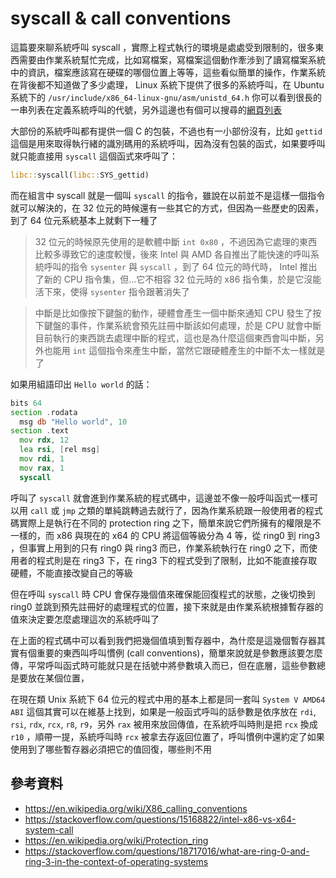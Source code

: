 syscall & call conventions
==========================

這篇要來聊系統呼叫 syscall ，實際上程式執行的環境是處處受到限制的，很多東西需要由作業系統幫忙完成，比如寫檔案，寫檔案這個動作牽涉到了讀寫檔案系統中的資訊，檔案應該寫在硬碟的哪個位置上等等，這些看似簡單的操作，作業系統在背後都不知道做了多少處理， Linux 系統下提供了很多的系統呼叫，在 Ubuntu 系統下的 `/usr/include/x86_64-linux-gnu/asm/unistd_64.h` 你可以看到很長的一串列表在定義系統呼叫的代號，另外這邊也有個可以搜尋的[網頁列表][syscall-table]

[syscall-table]: https://filippo.io/linux-syscall-table/

大部份的系統呼叫都有提供一個 C 的包裝，不過也有一小部份沒有，比如 `gettid` 這個是用來取得執行緒的識別碼用的系統呼叫，因為沒有包裝的函式，如果要呼叫就只能直接用 `syscall` 這個函式來呼叫了：

```rust
libc::syscall(libc::SYS_gettid)
```

而在組言中 syscall 就是一個叫 `syscall` 的指令，雖說在以前並不是這樣一個指令就可以解決的，在 32 位元的時候還有一些其它的方式，但因為一些歷史的因素，到了 64 位元系統基本上就剩下一種了

> 32 位元的時候原先使用的是軟體中斷 `int 0x80` ，不過因為它處理的東西比較多導致它的速度較慢，後來 Intel 與 AMD 各自推出了能快速的呼叫系統呼叫的指令 `sysenter` 與 `syscall` ，到了 64 位元的時代時， Intel 推出了新的 CPU 指令集，但…它不相容 32 位元時的 x86 指令集，於是它沒能活下來，使得 `sysenter` 指令跟著消失了

> 中斷是比如像按下鍵盤的動作，硬體會產生一個中斷來通知 CPU 發生了按下鍵盤的事件，作業系統會預先註冊中斷該如何處理，於是 CPU 就會中斷目前執行的東西跳去處理中斷的程式，這也是為什麼這個東西會叫中斷，另外也能用 `int` 這個指令來產生中斷，當然它跟硬體產生的中斷不太一樣就是了

如果用組語印出 `Hello world` 的話：

```asm
bits 64
section .rodata
  msg db "Hello world", 10
section .text
  mov rdx, 12
  lea rsi, [rel msg]
  mov rdi, 1
  mov rax, 1
  syscall
```

呼叫了 `syscall` 就會進到作業系統的程式碼中，這邊並不像一般呼叫函式一樣可以用 `call` 或 `jmp` 之類的單純跳轉過去就行了，因為作業系統跟一般使用者的程式碼實際上是執行在不同的 protection ring 之下，簡單來說它們所擁有的權限是不一樣的，而 x86 與現在的 x64 的 CPU 將這個等級分為 4 等，從 ring0 到 ring3 ，但事實上用到的只有 ring0 與 ring3 而已，作業系統執行在 ring0 之下，而使用者的程式則是在 ring3 下，在 ring3 下的程式受到了限制，比如不能直接存取硬體，不能直接改變自己的等級

但在呼叫 `syscall` 時 CPU 會保存幾個值來確保能回復程式的狀態，之後切換到 ring0 並跳到預先註冊好的處理程式的位置，接下來就是由作業系統根據暫存器的值來決定要怎麼處理這次的系統呼叫了

在上面的程式碼中可以看到我們把幾個值填到暫存器中，為什麼是這幾個暫存器其實有個重要的東西叫呼叫慣例 (call conventions)，簡單來說就是參數應該要怎麼傳，平常呼叫函式時可能就只是在括號中將參數填入而已，但在底層，這些參數總是要放在某個位置，

在現在類 Unix 系統下 64 位元的程式中用的基本上都是同一套叫 `System V AMD64 ABI` 這個其實可以在維基上找到，如果是一般函式呼叫的話參數是依序放在 `rdi`, `rsi`, `rdx`, `rcx`, `r8`, `r9`，另外 `rax` 被用來放回傳值，在系統呼叫時則是把 `rcx` 換成 `r10` ，順帶一提，系統呼叫時 `rcx` 被拿去存返回位置了，呼叫慣例中還約定了如果使用到了哪些暫存器必須把它的值回復，哪些則不用

參考資料
--------

- https://en.wikipedia.org/wiki/X86_calling_conventions
- https://stackoverflow.com/questions/15168822/intel-x86-vs-x64-system-call
- https://en.wikipedia.org/wiki/Protection_ring
- https://stackoverflow.com/questions/18717016/what-are-ring-0-and-ring-3-in-the-context-of-operating-systems
